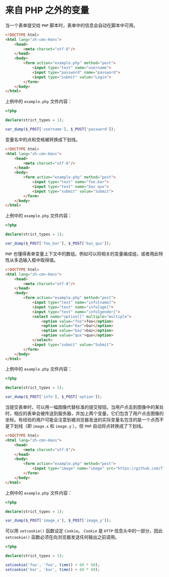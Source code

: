 # 来自 PHP 之外的变量

当一个表单提交给 `PHP` 脚本时，表单中的信息会自动在脚本中可用。

```html
<!DOCTYPE html>
<html lang="zh-cmn-Hans">
    <head>
        <meta charset="utf-8"/>
    </head>
    <body>
        <form action="example.php" method="post">
            <input type="text" name="username">
            <input type="password" name="password">
            <input type="submit" value="Login">
        </form>
    </body>
</html>
```

上例中的 `example.php` 文件内容：

```php
<?php

declare(strict_types = 1);

var_dump($_POST['username'], $_POST['password']);

```

变量名中的点和空格被转换成下划线。

```html
<!DOCTYPE html>
<html lang="zh-cmn-Hans">
    <head>
        <meta charset="utf-8"/>
    </head>
    <body>
        <form action="example.php" method="post">
            <input type="text" name="foo.bar">
            <input type="text" name="baz qux">
            <input type="submit" value="Submit">
        </form>
    </body>
</html>
```

上例中的 `example.php` 文件内容：

```php
<?php

declare(strict_types = 1);

var_dump($_POST['foo_bar'], $_POST['baz_qux']);

```

`PHP` 也懂得表单变量上下文中的数组。例如可以将相关的变量编成组，或者用此特性从多选输入框中取得值。

```html
<!DOCTYPE html>
<html lang="zh-cmn-Hans">
    <head>
        <meta charset="utf-8"/>
    </head>
    <body>
        <form action="example.php" method="post">
            <input type="text" name="info[name]">
            <input type="text" name="info[age]">
            <input type="text" name="info[gender]">
            <select name="option[]" multiple="multiple">
                <option value="foo">foo</option>
                <option value="bar">bar</option>
                <option value="baz">baz</option>
                <option value="qux">qux</option>
            </select>
            <input type="submit" value="Submit">
        </form>
    </body>
</html>
```

上例中的 `example.php` 文件内容：

```php
<?php

declare(strict_types = 1);

var_dump($_POST['info'], $_POST['option']);

```

当提交表单时，可以用一幅图像代替标准的提交按钮。当用户点击到图像中的某处时，相应的表单会被传送到服务器，并加上两个变量，它们包含了用户点击图像的坐标。有经验的用户可能会注意到被浏览器发送的实际变量名包含的是一个点而不是下划线（即 `image.x` 和 `image.y` ），但 `PHP` 自动将点转换成了下划线。

```html
<!DOCTYPE html>
<html lang="zh-cmn-Hans">
    <head>
        <meta charset="utf-8"/>
    </head>
    <body>
        <form action="example.php" method="post">
            <input type="image" name="image" src="https://github.com/fluidicon.png">
        </form>
    </body>
</html>
```

上例中的 `example.php` 文件内容：

```php
<?php

declare(strict_types = 1);

var_dump($_POST['image_x'], $_POST['image_y']);

```

可以用 `setcookie()` 函数设定 `Cookie`。 `Cookie` 是 `HTTP` 信息头中的一部分，因此 `setcookie()` 函数必须在向浏览器发送任何输出之前调用。

```php
<?php

declare(strict_types = 1);

setcookie('foo', 'foo', time() + 60 * 60);
setcookie('bar', 'bar', time() + 60 * 60);

```

